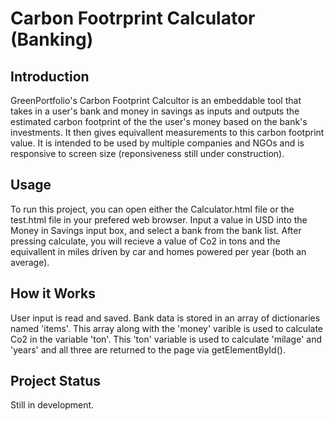 # Carbon Footrprint Calculator (Banking)
## Introduction
GreenPortfolio's Carbon Footprint Calcultor is an embeddable tool that takes in a user's bank and money in savings as inputs and outputs the estimated carbon footprint of the the user's money based on the bank's investments. It then gives equivallent measurements to this carbon footprint value. It is intended to be used by multiple companies and NGOs and is responsive to screen size (reponsiveness still under construction).
## Usage
To run this project, you can open either the Calculator.html file or the test.html file in your prefered web browser. Input a value in USD into the Money in Savings input box, and select a bank from the bank list. After pressing calculate, you will recieve a value of Co2 in tons and the equivallent in miles driven by car and homes powered per year (both an average).
## How it Works
User input is read and saved. Bank data is stored in an array of dictionaries named 'items'. This array along with the 'money' varible is used to calculate Co2 in the variable 'ton'. This 'ton' variable is used to calculate 'milage' and 'years' and all three are returned to the page via getElementById().
## Project Status
Still in development.
